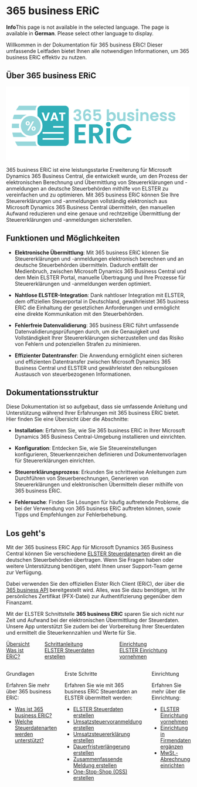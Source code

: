# 365 business ERiC

<div class="alert alert-info">
    <i class="fa-duotone fa-thin fa-lightbulb fa-lg"></i>
    <strong>Info</strong>This page is not available in the selected language. The page is available in <b>German</b>. Please select other language to display.
</div>

Willkommen in der Dokumentation für 365 business ERiC! Dieser umfassende Leitfaden bietet Ihnen alle notwendigen Informationen, um 365 business ERiC effektiv zu nutzen.

## Über 365 business ERiC

![365 business ERiC](/assets/images/365-business-eric/logo.png)  

365 business ERiC ist eine leistungsstarke Erweiterung für Microsoft Dynamics 365 Business Central, die entwickelt wurde, um den Prozess der elektronischen Berechnung und Übermittlung von Steuererklärungen und -anmeldungen an deutsche Steuerbehörden mithilfe von ELSTER zu vereinfachen und zu optimieren. Mit 365 business ERiC können Sie Ihre Steuererklärungen und -anmeldungen vollständig elektronisch aus Microsoft Dynamics 365 Business Central übermitteln, den manuellen Aufwand reduzieren und eine genaue und rechtzeitige Übermittlung der Steuererklärungen und -anmeldungen sicherstellen.

## Funktionen und Möglichkeiten

- **Elektronische Übermittlung**: Mit 365 business ERiC können Sie Steuererklärungen und -anmeldungen elektronisch berechnen und an deutsche Steuerbehörden übermitteln. Dadurch entfällt der Medienbruch, zwischen Microsoft Dynamics 365 Business Central und dem Mein ELSTER Portal, manuelle Übertragung und Ihre Prozesse für Steuererklärungen und -anmeldungen werden optimiert.

- **Nahtlose ELSTER-Integration**: Dank nahtloser Integration mit ELSTER, dem offiziellen Steuerportal in Deutschland, gewährleistet 365 business ERiC die Einhaltung der gesetzlichen Anforderungen und ermöglicht eine direkte Kommunikation mit den Steuerbehörden.

- **Fehlerfreie Datenvalidierung**: 365 business ERiC führt umfassende Datenvalidierungsprüfungen durch, um die Genauigkeit und Vollständigkeit Ihrer Steuererklärungen sicherzustellen und das Risiko von Fehlern und potenziellen Strafen zu minimieren.

- **Effizienter Datentransfer**: Die Anwendung ermöglicht einen sicheren und effizienten Datentransfer zwischen Microsoft Dynamics 365 Business Central und ELSTER und gewährleistet den reibungslosen Austausch von steuerbezogenen Informationen.

## Dokumentationsstruktur

Diese Dokumentation ist so aufgebaut, dass sie umfassende Anleitung und Unterstützung während Ihrer Erfahrungen mit 365 business ERiC bietet. Hier finden Sie eine Übersicht über die Abschnitte:

- **Installation**: Erfahren Sie, wie Sie 365 business ERiC in Ihrer Microsoft Dynamics 365 Business Central-Umgebung installieren und einrichten.

- **Konfiguration**: Entdecken Sie, wie Sie Steuereinstellungen konfigurieren, Steuerkennzeichen definieren und Dokumentenvorlagen für Steuererklärungen einrichten.

- **Steuererklärungsprozess**: Erkunden Sie schrittweise Anleitungen zum Durchführen von Steuerberechnungen, Generieren von Steuererklärungen und elektronischen Übermitteln dieser mithilfe von 365 business ERiC.

- **Fehlersuche**: Finden Sie Lösungen für häufig auftretende Probleme, die bei der Verwendung von 365 business ERiC auftreten können, sowie Tipps und Empfehlungen zur Fehlerbehebung.

## Los geht's

Mit der 365 business ERiC App für Microsoft Dynamics 365 Business Central können Sie verschiedene [ELSTER Steuerdatenarten](elster-tax-data-type.md) direkt an die deutschen Steuerbehörden übertragen. Wenn Sie Fragen haben oder weitere Unterstützung benötigen, steht Ihnen unser Support-Team gerne zur Verfügung.

Dabei verwenden Sie den offiziellen Elster Rich Client (ERiC), der über die [365 business API](https://365businessdev.com/cloud/) bereitgestellt wird. Alles, was Sie dazu benötigen, ist Ihr persönliches Zertifikat (PFX-Datei) zur Authentifizierung gegenüber dem Finanzamt.

Mit der ELSTER Schnittstelle **365 business ERiC** sparen Sie sich nicht nur Zeit und Aufwand bei der elektronischen Übermittlung der Steuerdaten. Unsere App unterstützt Sie zudem bei der Vorbereitung Ihrer Steuerdaten und ermittelt die Steuerkennzahlen und Werte für Sie.

<div class="columns">
   <div>
       <a href="eric-whatis.md">
           <div>
               <div><i class="fa-duotone fa-thin fa-map" style="--fa-secondary-color: #00b7c3"></i></div>
               <div>&Uuml;bersicht</div>
               <div>Was ist ERiC?</div>
           </div>
       </a>
   </div>
   <div>
       <a href="elster-tax-statements.md">
           <div>
               <div><i class="fa-duotone fa-thin fa-ballot-check" style="--fa-secondary-color: #00b7c3"></i></div>
               <div>Schrittanleitung</div>
               <div>ELSTER Steuerdaten erstellen</div>
           </div>
       </a>
   </div>
   <div>
       <a href="setup.md">
           <div>
               <div><i class="fa-duotone fa-thin fa-book-open-cover" style="--fa-secondary-color: #00b7c3"></i></div>
               <div>Einrichtung</div>
               <div>ELSTER Einrichtung vornehmen</div>
           </div>
       </a>
   </div>
</div>

<div class="columns" style="margin-top: 30px;">
    <div>
        <span class="columns-title">Grundlagen</span>
        <p>
            Erfahren Sie mehr über 365 business ERiC:
            <ul class="fa-ul">
                <li><span class="fa-li"><i class="fa-duotone fa-thin fa-pen-ruler fa-lg" style="--fa-secondary-color: #00b7c3"></i></span><a href="eric-whatis.md">Was ist 365 business ERiC?</a></li>
                <li><span class="fa-li"><i class="fa-duotone fa-thin fa-folders fa-lg" style="--fa-secondary-color: #00b7c3"></i></span><a href="elster-tax-data-type.md">Welche Steuerdatenarten werden unterstützt?</a></li>
            </ul>
        </p>
    </div>
    <div>
         <span class="columns-title">Erste Schritte</span>
             <p>
                Erfahren Sie wie mit 365 business ERiC Steuerdaten an ELSTER übermittelt werden:
                <ul class="fa-ul">
                    <li><span class="fa-li"><i class="fa-duotone fa-thin fa-play fa-lg" style="--fa-secondary-color: #00b7c3"></i></span><a href="elster-tax-statements.md">ELSTER Steuerdaten erstellen</a></li>
                    <li><span class="fa-li"><i class="fa-duotone fa-thin fa-building-columns fa-lg" style="--fa-secondary-color: #00b7c3"></i></span><a href="elster-sales-vat-adv-notification.md">Umsatzsteuervoranmeldung erstellen</a></li>
                    <li><span class="fa-li"><i class="fa-duotone fa-thin fa-building-columns fa-lg" style="--fa-secondary-color: #00b7c3"></i></span><a href="elster-annual-vat-return.md">Umsatzsteuererklärung erstellen</a></li>
                    <li><span class="fa-li"><i class="fa-duotone fa-thin fa-calendar-clock fa-lg" style="--fa-secondary-color: #00b7c3"></i></span><a href="elster-permanent-time-limit-extension.md">Dauerfristverlängerung erstellen</a></li>
                    <li><span class="fa-li"><i class="fa-duotone fa-thin fa-building-columns fa-lg" style="--fa-secondary-color: #00b7c3"></i></span><a href="elster-recapulative-statement.md">Zusammenfassende Meldung erstellen</a></li>
                    <li><span class="fa-li"><i class="fa-duotone fa-thin fa-cart-shopping fa-lg" style="--fa-secondary-color: #00b7c3"></i></span><a href="bop-one-stop-shop.md">One-Stop-Shop (OSS) erstellen</a></li>
                </ul>
            </p>
    </div>
    <div>
         <span class="columns-title">Einrichtung</span>
             <p>
                Erfahren Sie mehr über die Einrichtung:
                <ul class="fa-ul">
                    <li><span class="fa-li"><i class="fa-duotone fa-thin fa-pen-ruler fa-lg" style="--fa-secondary-color: #00b7c3"></i></span><a href="setup.md">ELSTER Einrichtung vornehmen</a></li>
                    <li><span class="fa-li"><i class="fa-duotone fa-thin fa-buildings fa-lg" style="--fa-secondary-color: #00b7c3"></i></span><a href="company-information.md">Einrichtung in Firmendaten ergänzen</a></li>
                    <li><span class="fa-li"><i class="fa-duotone fa-thin fa-calculator-simple fa-lg" style="--fa-secondary-color: #00b7c3"></i></span><a href="vat-statement-setup/vat-statement-setup.md">MwSt.-Abrechnung einrichten</a></li>
                </ul>
            </p>
    </div>
</div>